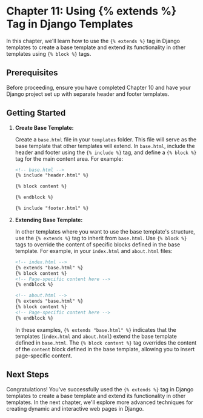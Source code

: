 # Chapter 11: Using {% extends %} Tag in Django Templates

In this chapter, we'll learn how to use the `{% extends %}` tag in Django templates to create a base template and extend its functionality in other templates using `{% block %}` tags.

## Prerequisites

Before proceeding, ensure you have completed Chapter 10 and have your Django project set up with separate header and footer templates.

## Getting Started

1. **Create Base Template:**

    Create a `base.html` file in your `templates` folder. This file will serve as the base template that other templates will extend. In `base.html`, include the header and footer using the `{% include %}` tag, and define a `{% block %}` tag for the main content area. For example:

    ```html
    <!-- base.html -->
    {% include "header.html" %}

    {% block content %}

    {% endblock %}

    {% include "footer.html" %}
    ```

2. **Extending Base Template:**

    In other templates where you want to use the base template's structure, use the `{% extends %}` tag to inherit from `base.html`. Use `{% block %}` tags to override the content of specific blocks defined in the base template. For example, in your `index.html` and `about.html` files:

    ```html
    <!-- index.html -->
    {% extends "base.html" %}
    {% block content %}
    <!-- Page-specific content here -->
    {% endblock %}

    <!-- about.html -->
    {% extends "base.html" %}
    {% block content %}
    <!-- Page-specific content here -->
    {% endblock %}
    ```

    In these examples, `{% extends "base.html" %}` indicates that the templates (`index.html` and `about.html`) extend the base template defined in `base.html`. The `{% block content %}` tag overrides the content of the `content` block defined in the base template, allowing you to insert page-specific content.

## Next Steps

Congratulations! You've successfully used the `{% extends %}` tag in Django templates to create a base template and extend its functionality in other templates. In the next chapter, we'll explore more advanced techniques for creating dynamic and interactive web pages in Django.


